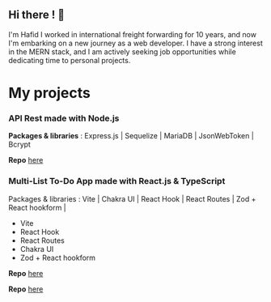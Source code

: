 ## Hi there ! 👋

I'm Hafid I worked in international freight forwarding for 10 years, and now I'm embarking on a new journey as a web developer. I have a strong interest in the MERN stack, and I am actively seeking job opportunities while dedicating time to personal projects.

# My projects

### API Rest made with Node.js
**Packages & libraries** :             Express.js | Sequelize | MariaDB | JsonWebToken | Bcrypt

**Repo** [here](https://github.com/Mangemort60/API-RESTFull-ToDoList)

### Multi-List To-Do App made with React.js & TypeScript
Packages & libraries : Vite | Chakra UI | React Hook | React Routes | Zod + React hookform |

- Vite
- React Hook
- React Routes
- Chakra UI
- Zod + React hookform

**Repo** [here](https://github.com/Mangemort60/TodoList-react-app)

**Repo** [here](https://todo-react-app-otacon.netlify.app/login)
